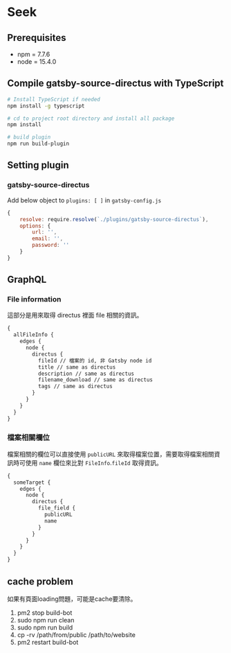 # Seek

## Prerequisites 

- npm = 7.7.6
- node = 15.4.0

## Compile gatsby-source-directus with TypeScript

```sh
# Install TypeScript if needed
npm install -g typescript

# cd to project root directory and install all package
npm install

# build plugin
npm run build-plugin
```

## Setting plugin

### gatsby-source-directus

Add below object to `plugins: [ ]` in `gatsby-config.js`

```js
{
    resolve: require.resolve(`./plugins/gatsby-source-directus`),
    options: {
        url: '',
        email: '',
        password: ''
    }
}
```

## GraphQL

### File information

這部分是用來取得 directus 裡面 file 相關的資訊。

```graphql
{
  allFileInfo {
    edges {
      node {
        directus {
          fileId // 檔案的 id, 非 Gatsby node id
          title // same as directus
          description // same as directus
          filename_download // same as directus
          tags // same as directus
        }
      }
    }
  }
}
```

### 檔案相關欄位

檔案相關的欄位可以直接使用 `publicURL` 來取得檔案位置，需要取得檔案相關資訊時可使用 `name` 欄位來比對 `FileInfo`.`fileId` 取得資訊。

```graphql
{
  someTarget {
    edges {
      node {
        directus {
          file_field {
            publicURL
            name
          }
        }
      }
    }
  }
}
```

## cache problem 

如果有頁面loading問題，可能是cache要清除。

1. pm2 stop build-bot
2. sudo npm run clean
3. sudo npm run build
4. cp -rv /path/from/public /path/to/website
5. pm2 restart build-bot